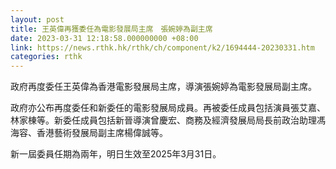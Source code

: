 ```yaml
---
layout: post
title: 王英偉再獲委任為電影發展局主席　張婉婷為副主席
date: 2023-03-31 12:18:58.000000000 +08:00
link: https://news.rthk.hk/rthk/ch/component/k2/1694444-20230331.htm
categories: rthk
---
```


政府再度委任王英偉為香港電影發展局主席，導演張婉婷為電影發展局副主席。

政府亦公布再度委任和新委任的電影發展局成員。再被委任成員包括演員張艾嘉、林家棟等。新委任成員包括新晉導演曾慶宏、商務及經濟發展局局長前政治助理馮海容、香港藝術發展局副主席楊偉誠等。

新一屆委員任期為兩年，明日生效至2025年3月31日。

